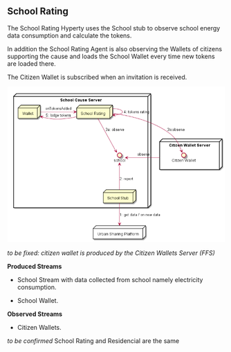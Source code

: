 ## School Rating

The School Rating Hyperty uses the School stub to observe school energy data consumption and calculate the tokens.

In addition the School Rating Agent is also observing the Wallets of citizens supporting the cause and loads the School Wallet every time new tokens are loaded there.

The Citizen Wallet is subscribed when an invitation is received.

![School Agent Architecture](school_agent_architecture.png)

*to be fixed: citizen wallet is produced by the Citizen Wallets Server (FFS)*

**Produced Streams**

* School Stream with data collected from school namely electricity consumption.

* School Wallet.

**Observed Streams**

* Citizen Wallets.

*to be confirmed* School Rating and Residencial are the same